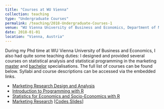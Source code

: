 ```yaml
---
title: "Courses at WU Vienna"
collection: teaching
type: "Undergraduate Courses"
permalink: /teaching/2018-Undergraduate-Courses-1
venue: "WU Vienna University of Business and Economics, Department of Marketing"
date: 2018-01-01
location: "Vienna, Austria"
---
```


During my Phd time at WU Vienna University of Business and Economics, I also had quite some teaching duties: I designed and provided several courses on statistical analysis and statistical programming in the marketing [master](https://www.wu.ac.at/en/marketing/teaching/master-program/) and [bachelor](https://www.wu.ac.at/en/marketing/teaching/sbwls/) specialisations. The full list of courses can be found below. Syllabi and course descriptions can be accessed via the embedded links. 

* [Marketing Research Design and Analysis](https://learn.wu.ac.at/vvz/17s/5308)
* [Introduction to Programming with R](https://learn.wu.ac.at/vvz/17s/5308)
* [Statistics for Economics and Socio-Economics with R](https://learn.wu.ac.at/vvz/16s/4992)
* [Marketing Research](https://learn.wu.ac.at/vvz/17w/0063) [[Codes](https://github.com/kagruber2412/Marketing_Research),[Slides](https://github.com/kagruber2412/Marketing_Research/tree/master/Slides)]
